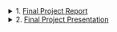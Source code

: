 <details>
  <summary>
    1. <a href="https://github.com/n8sean/university/blob/master/(final)%20MS-Project_Presentation_N-Hicks_19-06-06.pdf">Final Project Report</a>
  </summary>
  
<ul>
  <li>TEXT.</li>
</ul>
</details>

<details>
  <summary>
    2. <a href="https://github.com/n8sean/university/blob/master/(final)%20MS-Project_Report_N-Hicks_19-06-06.pdf">Final Project Presentation</a>
  </summary>
  
<ul>
  <li>TEXT.</li>
</ul>
</details>
